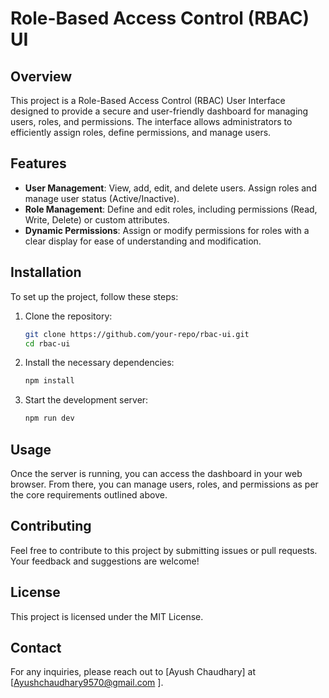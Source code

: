 # Role-Based Access Control (RBAC) UI

## Overview

This project is a Role-Based Access Control (RBAC) User Interface designed to provide a secure and user-friendly dashboard for managing users, roles, and permissions. The interface allows administrators to efficiently assign roles, define permissions, and manage users.

## Features

- **User Management**: View, add, edit, and delete users. Assign roles and manage user status (Active/Inactive).
- **Role Management**: Define and edit roles, including permissions (Read, Write, Delete) or custom attributes.
- **Dynamic Permissions**: Assign or modify permissions for roles with a clear display for ease of understanding and modification.

## Installation

To set up the project, follow these steps:

1. Clone the repository:
   ```bash
   git clone https://github.com/your-repo/rbac-ui.git
   cd rbac-ui
   ```

2. Install the necessary dependencies:
   ```bash
   npm install
   ```
   

3. Start the development server:
   ```bash
   npm run dev
   ```

## Usage

Once the server is running, you can access the dashboard in your web browser. From there, you can manage users, roles, and permissions as per the core requirements outlined above.

## Contributing

Feel free to contribute to this project by submitting issues or pull requests. Your feedback and suggestions are welcome!

## License

This project is licensed under the MIT License.

## Contact

For any inquiries, please reach out to [Ayush Chaudhary] at [Ayushchaudhary9570@gmail.com ].
